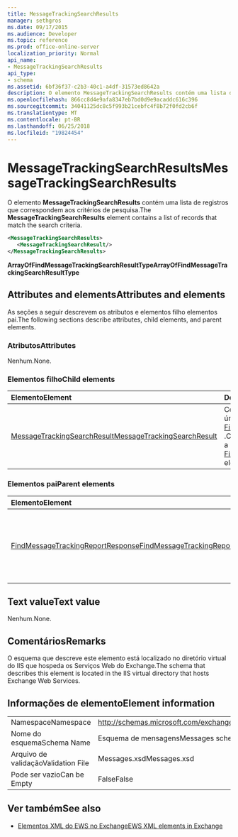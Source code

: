 ```yaml
---
title: MessageTrackingSearchResults
manager: sethgros
ms.date: 09/17/2015
ms.audience: Developer
ms.topic: reference
ms.prod: office-online-server
localization_priority: Normal
api_name:
- MessageTrackingSearchResults
api_type:
- schema
ms.assetid: 6bf36f37-c2b3-40c1-a4df-31573ed8642a
description: O elemento MessageTrackingSearchResults contém uma lista de registros que correspondem aos critérios de pesquisa.
ms.openlocfilehash: 866cc8d4e9afa8347eb7bd0d9e9acaddc616c396
ms.sourcegitcommit: 34041125dc8c5f993b21cebfc4f8b72f0fd2cb6f
ms.translationtype: MT
ms.contentlocale: pt-BR
ms.lasthandoff: 06/25/2018
ms.locfileid: "19824454"
---
```

# <a name="messagetrackingsearchresults"></a><span data-ttu-id="839d0-103">MessageTrackingSearchResults</span><span class="sxs-lookup"><span data-stu-id="839d0-103">MessageTrackingSearchResults</span></span>

<span data-ttu-id="839d0-104">O elemento **MessageTrackingSearchResults** contém uma lista de registros que correspondem aos critérios de pesquisa.</span><span class="sxs-lookup"><span data-stu-id="839d0-104">The **MessageTrackingSearchResults** element contains a list of records that match the search criteria.</span></span> 
  
```XML
<MessageTrackingSearchResults>
   <MessageTrackingSearchResult/>
</MessageTrackingSearchResults>
```

 <span data-ttu-id="839d0-105">**ArrayOfFindMessageTrackingSearchResultType**</span><span class="sxs-lookup"><span data-stu-id="839d0-105">**ArrayOfFindMessageTrackingSearchResultType**</span></span>
## <a name="attributes-and-elements"></a><span data-ttu-id="839d0-106">Attributes and elements</span><span class="sxs-lookup"><span data-stu-id="839d0-106">Attributes and elements</span></span>

<span data-ttu-id="839d0-107">As seções a seguir descrevem os atributos e elementos filho elementos pai.</span><span class="sxs-lookup"><span data-stu-id="839d0-107">The following sections describe attributes, child elements, and parent elements.</span></span>
  
### <a name="attributes"></a><span data-ttu-id="839d0-108">Atributos</span><span class="sxs-lookup"><span data-stu-id="839d0-108">Attributes</span></span>

<span data-ttu-id="839d0-109">Nenhum.</span><span class="sxs-lookup"><span data-stu-id="839d0-109">None.</span></span>
  
### <a name="child-elements"></a><span data-ttu-id="839d0-110">Elementos filho</span><span class="sxs-lookup"><span data-stu-id="839d0-110">Child elements</span></span>

|<span data-ttu-id="839d0-111">**Elemento**</span><span class="sxs-lookup"><span data-stu-id="839d0-111">**Element**</span></span>|<span data-ttu-id="839d0-112">**Descrição**</span><span class="sxs-lookup"><span data-stu-id="839d0-112">**Description**</span></span>|
|:-----|:-----|
|[<span data-ttu-id="839d0-113">MessageTrackingSearchResult</span><span class="sxs-lookup"><span data-stu-id="839d0-113">MessageTrackingSearchResult</span></span>](messagetrackingsearchresult.md) <br/> |<span data-ttu-id="839d0-114">Contém um resultado de mensagem única de um elemento [FindMessageTrackingReportResponse](findmessagetrackingreportresponse.md) .</span><span class="sxs-lookup"><span data-stu-id="839d0-114">Contains a single message result for a [FindMessageTrackingReportResponse](findmessagetrackingreportresponse.md) element.</span></span>  <br/> |
   
### <a name="parent-elements"></a><span data-ttu-id="839d0-115">Elementos pai</span><span class="sxs-lookup"><span data-stu-id="839d0-115">Parent elements</span></span>

|<span data-ttu-id="839d0-116">**Elemento**</span><span class="sxs-lookup"><span data-stu-id="839d0-116">**Element**</span></span>|<span data-ttu-id="839d0-117">**Descrição**</span><span class="sxs-lookup"><span data-stu-id="839d0-117">**Description**</span></span>|
|:-----|:-----|
|[<span data-ttu-id="839d0-118">FindMessageTrackingReportResponse</span><span class="sxs-lookup"><span data-stu-id="839d0-118">FindMessageTrackingReportResponse</span></span>](findmessagetrackingreportresponse.md) <br/> |<span data-ttu-id="839d0-119">Contém o status e o resultado de uma única solicitação de [operação FindMessageTrackingReport](findmessagetrackingreport-operation.md) .</span><span class="sxs-lookup"><span data-stu-id="839d0-119">Contains the status and result of a single [FindMessageTrackingReport operation](findmessagetrackingreport-operation.md) request.</span></span>  <br/> |
   
## <a name="text-value"></a><span data-ttu-id="839d0-120">Text value</span><span class="sxs-lookup"><span data-stu-id="839d0-120">Text value</span></span>

<span data-ttu-id="839d0-121">Nenhum.</span><span class="sxs-lookup"><span data-stu-id="839d0-121">None.</span></span>
  
## <a name="remarks"></a><span data-ttu-id="839d0-122">Comentários</span><span class="sxs-lookup"><span data-stu-id="839d0-122">Remarks</span></span>

<span data-ttu-id="839d0-123">O esquema que descreve este elemento está localizado no diretório virtual do IIS que hospeda os Serviços Web do Exchange.</span><span class="sxs-lookup"><span data-stu-id="839d0-123">The schema that describes this element is located in the IIS virtual directory that hosts Exchange Web Services.</span></span>
  
## <a name="element-information"></a><span data-ttu-id="839d0-124">Informações de elemento</span><span class="sxs-lookup"><span data-stu-id="839d0-124">Element information</span></span>

|||
|:-----|:-----|
|<span data-ttu-id="839d0-125">Namespace</span><span class="sxs-lookup"><span data-stu-id="839d0-125">Namespace</span></span>  <br/> |http://schemas.microsoft.com/exchange/services/2006/messages  <br/> |
|<span data-ttu-id="839d0-126">Nome do esquema</span><span class="sxs-lookup"><span data-stu-id="839d0-126">Schema Name</span></span>  <br/> |<span data-ttu-id="839d0-127">Esquema de mensagens</span><span class="sxs-lookup"><span data-stu-id="839d0-127">Messages schema</span></span>  <br/> |
|<span data-ttu-id="839d0-128">Arquivo de validação</span><span class="sxs-lookup"><span data-stu-id="839d0-128">Validation File</span></span>  <br/> |<span data-ttu-id="839d0-129">Messages.xsd</span><span class="sxs-lookup"><span data-stu-id="839d0-129">Messages.xsd</span></span>  <br/> |
|<span data-ttu-id="839d0-130">Pode ser vazio</span><span class="sxs-lookup"><span data-stu-id="839d0-130">Can be Empty</span></span>  <br/> |<span data-ttu-id="839d0-131">False</span><span class="sxs-lookup"><span data-stu-id="839d0-131">False</span></span>  <br/> |
   
## <a name="see-also"></a><span data-ttu-id="839d0-132">Ver também</span><span class="sxs-lookup"><span data-stu-id="839d0-132">See also</span></span>



- [<span data-ttu-id="839d0-133">Elementos XML do EWS no Exchange</span><span class="sxs-lookup"><span data-stu-id="839d0-133">EWS XML elements in Exchange</span></span>](ews-xml-elements-in-exchange.md)

